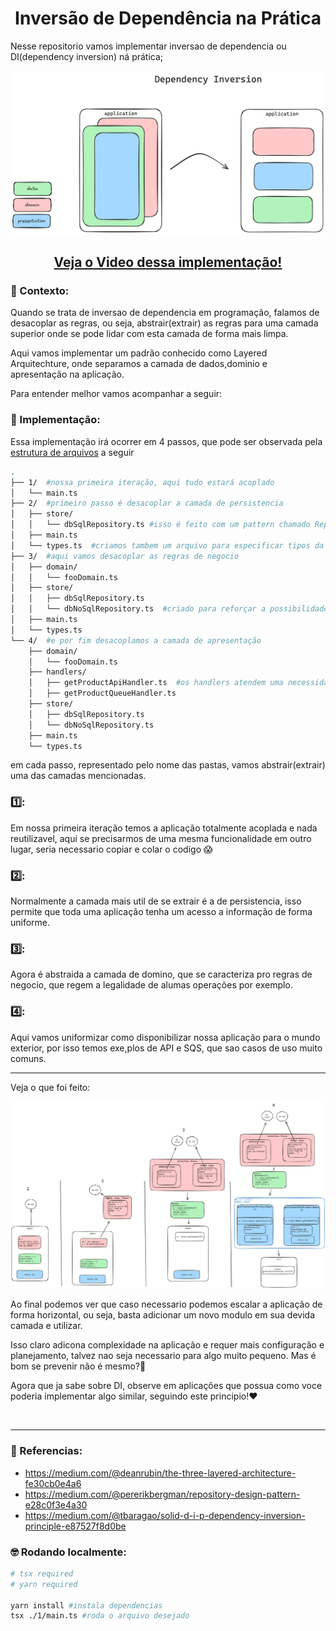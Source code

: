<div align="center">

# Inversão de Dependência na Prática

</div>

Nesse repositorio vamos implementar inversao de dependencia ou DI(dependency inversion) ná prática;

<p align="center">
<img src="static/preview.png" alt="main" width="600px"/>
</p>

<div align="center">

## [Veja o Video dessa implementação!](https://youtu.be/QjUPhLq94ng)

</div>

<!-- ## Sobre: -->

### 🤔 Contexto:

Quando se trata de inversao de dependencia em programação, falamos de desacoplar as regras, ou seja, abstrair(extrair) as regras para uma camada superior onde se pode lidar com esta camada de forma mais limpa.

Aqui vamos implementar um padrão conhecido como Layered Arquitechture, onde separamos a camada de dados,dominio e apresentação na aplicação.

Para entender melhor vamos acompanhar a seguir:

### 🚀 Implementação:

Essa implementação irá ocorrer em 4 passos, que pode ser observada pela [estrutura de arquivos](<https://tree.nathanfriend.io/?s=(%27options!(%27fancy!true~fullPatYtrailingSlasYrootDot!true)~j(%27j%271Tnoss7k7itx5%2C%20_tudCztar%C3%A1%20acoplado-UMFF2TkCpaXBKZpxsistencia8%20%23iX%20feitCcoLuLpattxn%20chamadCV6IcriamoGtambeLuLarquivCpar7WKtipoGd7aplic5FF3T_vamosBKaGregraGEnegocio9*8wNo0IcriadCpar7refor%C3%A7aK7possibilidaEEaltx56FF4Te%20poKfimBmoGZaprzent59-hJs%2FOApiHJMIoGhJGatendeLum7neczsidaEWOQueueHJM8wNo06-*%27)~vxsion!%271%27)*%20%20-F*0SqlVM5a%C3%A7%C3%A3o6-UM-typzM7a%208-store%2Fw09-doU%2F-*fooDoUMB%20dzacoplaCo%20Ede%20F%5CnGs%20I*%23JandlxKr%20Lm%20M.tsO-*getProductT%2FIUmainVRepositoryWzpecificaXssC%C3%A9Yh!false~Z7camad7E_aqui%20jsource!kprimeirw-*dbxerzes%01zxwkj_ZYXWVUTOMLKJIGFECB987650-*>) a seguir

```sh
.
├── 1/  #nossa primeira iteração, aqui tudo estará acoplado
│   └── main.ts
├── 2/  #primeiro passo é desacoplar a camada de persistencia
│   ├── store/
│   │   └── dbSqlRepository.ts #isso é feito com um pattern chamado Repository
│   ├── main.ts
│   └── types.ts  #criamos tambem um arquivo para especificar tipos da aplicação
├── 3/  #aqui vamos desacoplar as regras de negocio
│   ├── domain/
│   │   └── fooDomain.ts
│   ├── store/
│   │   ├── dbSqlRepository.ts
│   │   └── dbNoSqlRepository.ts  #criado para reforçar a possibilidade de alteração
│   ├── main.ts
│   └── types.ts
└── 4/  #e por fim desacoplamos a camada de apresentação
    ├── domain/
    │   └── fooDomain.ts
    ├── handlers/
    │   ├── getProductApiHandler.ts  #os handlers atendem uma necessidade especifica
    │   ├── getProductQueueHandler.ts
    ├── store/
    │   ├── dbSqlRepository.ts
    │   └── dbNoSqlRepository.ts
    ├── main.ts
    └── types.ts
```

em cada passo, representado pelo nome das pastas, vamos abstrair(extrair) uma das camadas mencionadas.

### 1️⃣:

Em nossa primeira iteração temos a aplicação totalmente acoplada e nada reutilizavel, aqui se precisarmos de uma mesma funcionalidade em outro lugar, seria necessario copiar e colar o codigo 😱

### 2️⃣:

Normalmente a camada mais util de se extrair é a de persistencia, isso permite que toda uma aplicação tenha um acesso a informação de forma uniforme.

### 3️⃣:

Agora é abstraida a camada de domino, que se caracteriza pro regras de negocio, que regem a legalidade de alumas operações por exemplo.

### 4️⃣:

Aqui vamos uniformizar como disponibilizar nossa aplicação para o mundo exterior, por isso temos exe,plos de API e SQS, que sao casos de uso muito comuns.

---

Veja o que foi feito:

<img src="static/steps.png" alt="steps"/>

</br>

Ao final podemos ver que caso necessario podemos escalar a aplicação de forma horizontal, ou seja, basta adicionar um novo modulo em sua devida camada e utilizar.

Isso claro adicona complexidade na aplicação e requer mais configuração e planejamento, talvez nao seja necessario para algo muito pequeno. Mas é bom se prevenir não é mesmo?👼

Agora que ja sabe sobre DI, observe em aplicações que possua como voce poderia implementar algo similar, seguindo este principio!❤️

</br>

---

### 📖 Referencias:

- https://medium.com/@deanrubin/the-three-layered-architecture-fe30cb0e4a6
- https://medium.com/@pererikbergman/repository-design-pattern-e28c0f3e4a30
- https://medium.com/@tbaragao/solid-d-i-p-dependency-inversion-principle-e87527f8d0be

### 🤓 Rodando localmente:

```sh
# tsx required
# yarn required

yarn install #instala dependencias
tsx ./1/main.ts #roda o arquivo desejado
```
